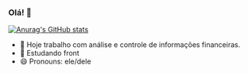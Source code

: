 ### Olá! 👋

[![Anurag's GitHub stats](https://github-readme-stats.vercel.app/api?username=diegoserra17&show_icons=true&theme=dracula)](https://github.com/diegoserra17/github-readme-stats&hide=contribs,prs)



- 🔭 Hoje trabalho com análise e controle de informações financeiras.
- 🌱 Estudando front
- 😄 Pronouns: ele/dele


